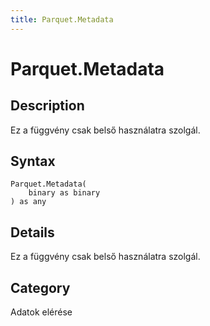 ```yaml
---
title: Parquet.Metadata
---
```


# Parquet.Metadata


## Description

Ez a függvény csak belső használatra szolgál.


## Syntax

```powerquery
Parquet.Metadata(
    binary as binary
) as any
```


## Details

Ez a függvény csak belső használatra szolgál.



## Category
Adatok elérése
